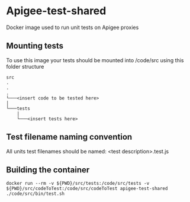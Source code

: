 # Apigee-test-shared
Docker image used to run unit tests on Apigee proxies

## Mounting tests
To use this image your tests should be mounted into /code/src using this folder structure
```
src  
.
.
.
└───<insert code to be tested here>
│   
└───tests
    |
    └───<insert tests here>
```

## Test filename naming convention

All units test filenames should be named: \<test description\>.test.js 

## Building the container
```
docker run --rm -v ${PWD}/src/tests:/code/src/tests -v ${PWD}/src/codeToTest:/code/src/codeToTest apigee-test-shared  ./code/src/bin/test.sh
```